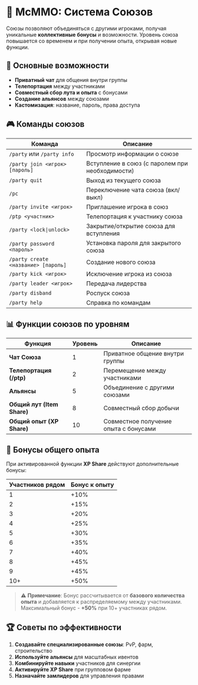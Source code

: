 ﻿---
label: Союзы
order: 900
icon: people
tags: [McMMO]
---

# 🤝 McMMO: Система Союзов

Союзы позволяют объединяться с другими игроками, получая уникальные **коллективные бонусы** и возможности. Уровень союза повышается со временем и при получении опыта, открывая новые функции.

## 🔹 Основные возможности
- **Приватный чат** для общения внутри группы
- **Телепортация** между участниками
- **Совместный сбор лута и опыта** с бонусами
- **Создание альянсов** между союзами
- **Кастомизация**: название, пароль, права доступа

## 🎮 Команды союзов

| Команда | Описание |
|---------|----------|
| `/party` или `/party info` | Просмотр информации о союзе |
| `/party join <игрок> [пароль]` | Вступление в союз (с паролем при необходимости) |
| `/party quit` | Выход из текущего союза |
| `/pc` | Переключение чата союза (вкл/выкл) |
| `/party invite <игрок>` | Приглашение игрока в союз |
| `/ptp <участник>` | Телепортация к участнику союза |
| `/party <lock\|unlock>` | Закрытие/открытие союза для вступления |
| `/party password <пароль>` | Установка пароля для закрытого союза |
| `/party create <название> [пароль]` | Создание нового союза |
| `/party kick <игрок>` | Исключение игрока из союза |
| `/party leader <игрок>` | Передача лидерства |
| `/party disband` | Роспуск союза |
| `/party help` | Справка по командам |

## 📊 Функции союзов по уровням

| Функция | Уровень | Описание |
|---------|---------|----------|
| **Чат Союза** | 1 | Приватное общение внутри группы |
| **Телепортация (/ptp)** | 2 | Перемещение между участниками |
| **Альянсы** | 5 | Объединение с другими союзами |
| **Общий лут (Item Share)** | 8 | Совместный сбор добычи |
| **Общий опыт (XP Share)** | 10 | Совместное получение опыта с бонусами |

## 💎 Бонусы общего опыта

При активированной функции **XP Share** действуют дополнительные бонусы:

| Участников рядом | Бонус к опыту |
|------------------|--------------|
| 1 | +10% |
| 2 | +15% |
| 3 | +20% |
| 4 | +25% |
| 5 | +30% |
| 6 | +35% |
| 7 | +40% |
| 8 | +45% |
| 9 | +45% |
| 10+ | +50% |

> ⚠️ **Примечание**: Бонус рассчитывается от **базового количества опыта** и добавляется к распределяемому между участниками. Максимальный бонус - **+50%** при 10+ участниках рядом.

## 🏆 Советы по эффективности
1. **Создавайте специализированные союзы**: PvP, фарм, строительство
2. **Используйте альянсы** для масштабных ивентов
3. **Комбинируйте навыки** участников для синергии
4. **Активируйте XP Share** при групповом фарме
5. **Назначайте замлидеров** для управления правами